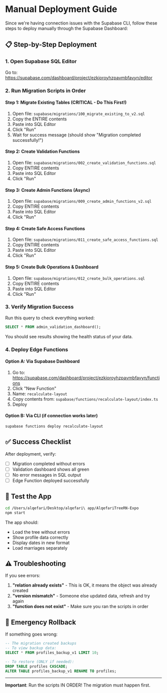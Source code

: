 # Manual Deployment Guide

Since we're having connection issues with the Supabase CLI, follow these steps to deploy manually through the Supabase Dashboard:

## 📋 Step-by-Step Deployment

### 1. Open Supabase SQL Editor
Go to: https://supabase.com/dashboard/project/ezkioroyhzpavmbfavyn/editor

### 2. Run Migration Scripts in Order

#### Step 1: Migrate Existing Tables (CRITICAL - Do This First!)
1. Open file: `supabase/migrations/100_migrate_existing_to_v2.sql`
2. Copy the ENTIRE contents
3. Paste into SQL Editor
4. Click "Run" 
5. Wait for success message (should show "Migration completed successfully!")

#### Step 2: Create Validation Functions
1. Open file: `supabase/migrations/002_create_validation_functions.sql`
2. Copy ENTIRE contents
3. Paste into SQL Editor
4. Click "Run"

#### Step 3: Create Admin Functions (Async)
1. Open file: `supabase/migrations/009_create_admin_functions_v2.sql`
2. Copy ENTIRE contents
3. Paste into SQL Editor
4. Click "Run"

#### Step 4: Create Safe Access Functions
1. Open file: `supabase/migrations/011_create_safe_access_functions.sql`
2. Copy ENTIRE contents
3. Paste into SQL Editor
4. Click "Run"

#### Step 5: Create Bulk Operations & Dashboard
1. Open file: `supabase/migrations/012_create_bulk_operations.sql`
2. Copy ENTIRE contents
3. Paste into SQL Editor
4. Click "Run"

### 3. Verify Migration Success

Run this query to check everything worked:
```sql
SELECT * FROM admin_validation_dashboard();
```

You should see results showing the health status of your data.

### 4. Deploy Edge Functions

#### Option A: Via Supabase Dashboard
1. Go to: https://supabase.com/dashboard/project/ezkioroyhzpavmbfavyn/functions
2. Click "New Function"
3. Name: `recalculate-layout`
4. Copy contents from: `supabase/functions/recalculate-layout/index.ts`
5. Deploy

#### Option B: Via CLI (if connection works later)
```bash
supabase functions deploy recalculate-layout
```

## ✅ Success Checklist

After deployment, verify:
- [ ] Migration completed without errors
- [ ] Validation dashboard shows all green
- [ ] No error messages in SQL output
- [ ] Edge Function deployed successfully

## 🧪 Test the App

```bash
cd /Users/alqefari/Desktop/alqefari\ app/AlqefariTreeRN-Expo
npm start
```

The app should:
- Load the tree without errors
- Show profile data correctly
- Display dates in new format
- Load marriages separately

## ⚠️ Troubleshooting

If you see errors:

1. **"relation already exists"** - This is OK, it means the object was already created
2. **"version mismatch"** - Someone else updated data, refresh and try again
3. **"function does not exist"** - Make sure you ran the scripts in order

## 🛟 Emergency Rollback

If something goes wrong:
```sql
-- The migration created backups
-- To view backup data:
SELECT * FROM profiles_backup_v1 LIMIT 10;

-- To restore (ONLY if needed):
DROP TABLE profiles CASCADE;
ALTER TABLE profiles_backup_v1 RENAME TO profiles;
```

---

**Important**: Run the scripts IN ORDER! The migration must happen first.